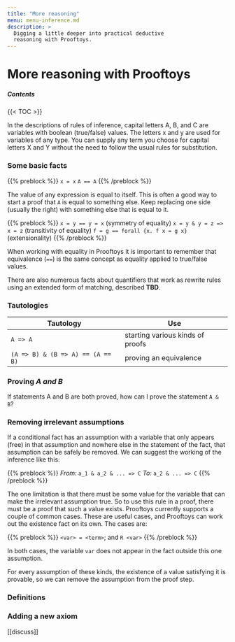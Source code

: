 ```yaml
---
title: "More reasoning"
menu: menu-inference.md
description: >
  Digging a little deeper into practical deductive
  reasoning with Prooftoys.
---
```


# More reasoning with Prooftoys

##### Contents

{{< TOC >}}

In the descriptions of rules of inference, capital letters A, B, and C
are variables with boolean (true/false) values.  The letters x and y
are used for variables of any type.  You can supply any term you
choose for capital letters X and Y without the need to follow the
usual rules for substitution.

### Some basic facts

{{% preblock %}}
`x = x`
`A == A`
{{% /preblock %}}

The value of any expression is equal to itself.  This is often a good
way to start a proof that `A` is equal to something else.  Keep
replacing one side (usually the right) with something else that is
equal to it.

{{% preblock %}}
`x = y == y = x` (symmetry of equality)
`x = y & y = z => x = z` (transitivity of equality)
`f = g == forall {x. f x = g x}` (extensionality)
{{% /preblock %}}

When working with equality in Prooftoys it is important to remember
that equivalence (`==`) is the same concept as equality
applied to true/false values.

There are also numerous facts about quantifiers that work as rewrite
rules using an extended form of matching, described **TBD**.

### Tautologies

| Tautology                         | Use                           |
| --------                          | ------                        |
| `A => A`                          | starting various kinds of proofs  |
| `(A => B) & (B => A) == (A == B)` | proving an equivalence        |

### Proving _A and B_

If statements A and B are both proved, how can I prove the statement
`A & B`?

### Removing irrelevant assumptions

If a conditional fact has an assumption with a variable that only
appears (free) in that assumption and nowhere else in the statement of
the fact, that assumption can be safely be removed.  We can suggest
the working of the inference like this:

{{% preblock %}}
_From:_ `a_1 & a_2 & ... => C`
_To:_ `a_2 & ... => C`
{{% /preblock %}}

The one limitation is that there must be some value for the variable
that can make the irrelevant assumption true.  So to use this rule in
a proof, there must be a proof that such a value exists.  Prooftoys
currently supports a couple of common cases.  These are useful cases,
and Prooftoys can work out the existence fact on its own.  The cases
are:

{{% preblock %}}
`<var> = <term>`; and
`R <var>`
{{% /preblock %}}

In both cases, the variable `var` does not appear in the
fact outside this one assumption.

For every assumption of these kinds, the existence of a value
satisfying it is provable, so we can remove the assumption from the
proof step.

### Definitions

### Adding a new axiom

[[discuss]]

